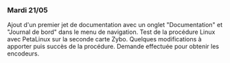### Mardi 21/05

Ajout d'un premier jet de documentation avec un onglet "Documentation" et "Journal de bord" dans le menu de navigation.
Test de la procédure Linux avec PetaLinux sur la seconde carte Zybo. Quelques modifications à apporter puis succès de la procédure.
Demande effectuée pour obtenir les encodeurs.